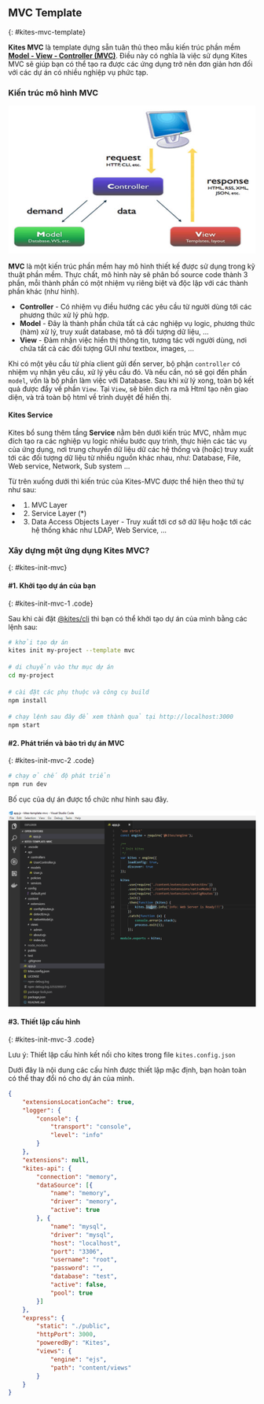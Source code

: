 ## MVC Template
{: #kites-mvc-template}

**Kites MVC** là template dựng sẵn tuân thủ theo mẫu kiến trúc phần mềm **[Model - View - Controller (MVC)](https://en.wikipedia.org/wiki/Model%E2%80%93view%E2%80%93controller)**. Điều này có nghĩa là việc sử dụng Kites MVC sẽ giúp bạn có thể tạo ra được các ứng dụng trở nên đơn giản hơn đối với các dự án có nhiều nghiệp vụ phức tạp.

### Kiến trúc mô hình MVC

![mvc model](/images/kites/templates/mvc3.jpg)

**MVC** là một kiến trúc phần mềm hay mô hình thiết kế được sử dụng trong kỹ thuật phần mềm. Thực chất, mô hình này sẽ phân bố source code thành 3 phần, mỗi thành phần có một nhiệm vụ riêng biệt và độc lập với các thành phần khác (như hình).

* **Controller** - Có nhiệm vụ điều hướng các yêu cầu từ người dùng tới các phương thức xử lý phù hợp.
* **Model** - Đây là thành phần chứa tất cả các nghiệp vụ logic, phương thức (hàm) xử lý, truy xuất database, mô tả đối tượng dữ liệu, ... 
* **View** - Đảm nhận việc hiển thị thông tin, tương tác với người dùng, nơi chứa tất cả các đối tượng GUI như textbox, images, ...

Khi có một yêu cầu từ phía client gửi đến server, bộ phận `controller` có nhiệm vụ nhận yêu cầu, xử lý yêu cầu đó. Và nếu cần, nó sẽ gọi đến phần `model`, vốn là bộ phần làm việc với Database. Sau khi xử lý xong, toàn bộ kết quả được đẩy về phần `View`. Tại `View`, sẽ biên dịch ra mã Html tạo nên giao diện, và trả toàn bộ html về trình duyệt để hiển thị.

#### Kites Service

Kites bổ sung thêm tầng **Service** nằm bên dưới kiến trúc MVC, nhằm mục đích tạo ra các nghiệp vụ logic nhiều bước quy trình, thực hiện các tác vụ của ứng dụng, nơi trung chuyển dữ liệu dữ các hệ thống và (hoặc) truy xuất tới các đối tượng dữ liệu từ nhiều nguồn khác nhau, như: Database, File, Web service, Network, Sub system ... 

Từ trên xuống dưới thì kiến trúc của Kites-MVC được thể hiện theo thứ tự như sau:

* 1. MVC Layer
* 2. Service Layer (*)
* 3. Data Access Objects Layer - Truy xuất tới cơ sở dữ liệu hoặc tới các hệ thống khác như LDAP, Web Service, ...

### Xây dựng một ứng dụng Kites MVC?
{: #kites-init-mvc}

<section markdown="1">

#### #1. Khởi tạo dự án của bạn
{: #kites-init-mvc-1 .code}

Sau khi cài đặt [@kites/cli](https://www.npmjs.com/package/@kites/cli) thì bạn có thể khởi tạo dự án của mình bằng các lệnh sau:

```bash
# khởi tạo dự án
kites init my-project --template mvc

# di chuyển vào thư mục dự án
cd my-project

# cài đặt các phụ thuộc và công cụ build
npm install

# chạy lệnh sau đây để xem thành quả tại http://localhost:3000
npm start
```

#### #2. Phát triển và bảo trì dự án MVC
{: #kites-init-mvc-2 .code}

```bash
# chạy ở chế độ phát triển
npm run dev
```

Bố cục của dự án được tổ chức như hình sau đây.

![kites mvc](/images/kites/templates/mvc2.PNG)

</section>

#### #3. Thiết lập cấu hình
{: #kites-init-mvc-3 .code}

Lưu ý: Thiết lập cấu hình kết nối cho kites trong file `kites.config.json`

Dưới đây là nội dung các cấu hình được thiết lập mặc định, bạn hoàn toàn có thể thay đổi nó cho dự án của mình.

```json
{
    "extensionsLocationCache": true,
    "logger": {
        "console": {
            "transport": "console",
            "level": "info"
        }
    },
    "extensions": null,
    "kites-api": {
        "connection": "memory",
        "dataSource": [{
            "name": "memory",
            "driver": "memory",
            "active": true
        }, {
            "name": "mysql",
            "driver": "mysql",
            "host": "localhost",
            "port": "3306",
            "username": "root",
            "password": "",
            "database": "test",
            "active": false,
            "pool": true
        }]
    },
    "express": {
        "static": "./public",
        "httpPort": 3000,
        "poweredBy": "Kites",
        "views": {
            "engine": "ejs",
            "path": "content/views"
        }
    }
}
```

